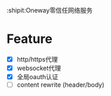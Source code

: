 :shipit:Oneway零信任网络服务

# Feature
- [x] http/https代理
- [x] websocket代理
- [x] 全局oauth认证
- [ ] content rewrite (header/body)